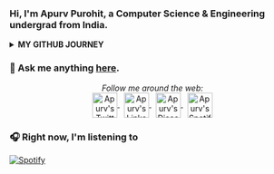 ### Hi, I'm Apurv Purohit, a Computer Science & Engineering undergrad from India. 
<details>
<summary><b>MY GITHUB JOURNEY</b></summary>
<br />  
  
![Top Langs](https://github-readme-stats.vercel.app/api/top-langs/?username=ApurvPurohit&layout=compact&hide=css,html&theme=material-palenight)
  
![Apurv's github stats](https://github-readme-stats.vercel.app/api?username=ApurvPurohit&show_icons=true&theme=material-palenight)
</details>

### 💬 Ask me anything [here](https://github.com/ApurvPurohit/ApurvPurohit/issues).


<div align="center">  
<i>Follow me around the web:</i><br>
 <a href="https://twitter.com/ApurvPurohit4">
  <img align="center" alt="Apurv's Twitter" width="44px" src="https://raw.githubusercontent.com/peterthehan/peterthehan/master/assets/twitter.svg" />
</a>&nbsp;
<a href="https://linkedin.com/in/apurvpurohit">
  <img align="center" alt="Apurv's LinkedIn" width="44px" src="https://raw.githubusercontent.com/peterthehan/peterthehan/master/assets/linkedin.svg" />
</a>&nbsp;
<a href="https://www.youtube.com/channel/UCcpgOFGEWepY6NGhYvB84Xw">
  <img align="center" alt="Apurv's Discord" width="44px" src="https://raw.githubusercontent.com/peterthehan/peterthehan/master/assets/youtube.svg" />
</a>&nbsp;
<a href="https://open.spotify.com/user/31fofa5hdzi52zlrpcvijo6vqytq?si=001379f832b44f2f">
  <img align="center" alt="Apurv's Spotify" width="44px" src="https://raw.githubusercontent.com/peterthehan/peterthehan/master/assets/spotify.svg" />
</a>
  
 </div>
 
### 🎧 Right now, I'm listening to

[![Spotify](https://apurv-purohit.vercel.app/api/spotify)](https://open.spotify.com/user/31fofa5hdzi52zlrpcvijo6vqytq?si=gS5GYYP6QOqKES9EFBDk3w&dl_branch=1)
